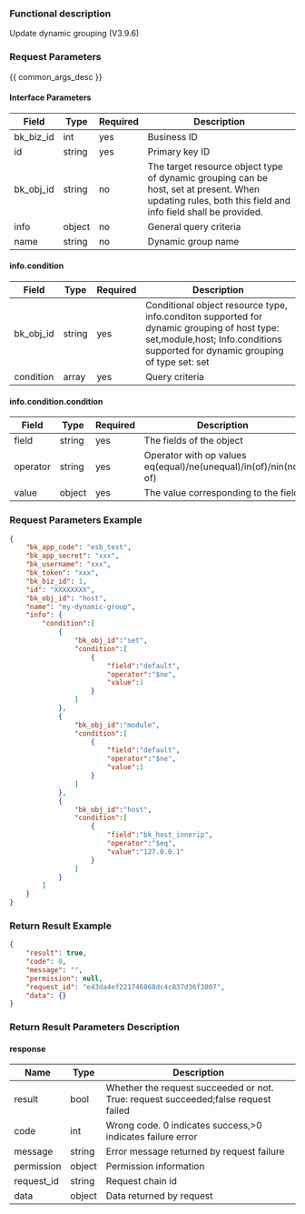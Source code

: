 ### Functional description

Update dynamic grouping (V3.9.6)

### Request Parameters

{{ common_args_desc }}

#### Interface Parameters

| Field      | Type      | Required   | Description      |
|-----------|------------|--------|------------|
| bk_biz_id |  int     | yes  | Business ID |
| id        |   string  |yes     | Primary key ID|
| bk_obj_id |  string  |no     | The target resource object type of dynamic grouping can be host, set at present. When updating rules, both this field and info field shall be provided.|
| info      |   object  |no     | General query criteria|
| name      |   string  |no     | Dynamic group name|

#### info.condition

| Field      | Type      | Required   | Description      |
|-----------|------------|--------|------------|
| bk_obj_id |  string   | yes  | Conditional object resource type, info.conditon supported for dynamic grouping of host type: set,module,host; Info.conditions supported for dynamic grouping of type set: set|
| condition |  array    | yes  | Query criteria|

#### info.condition.condition

| Field      | Type      | Required   | Description      |
|-----------|------------|--------|------------|
| field     |   string    | yes  | The fields of the object|
| operator  |  string    | yes  | Operator with op values eq(equal)/ne(unequal)/in(of)/nin(not of)|
| value     |   object    | yes  | The value corresponding to the field|

### Request Parameters Example

```json
{
    "bk_app_code": "esb_test",
    "bk_app_secret": "xxx",
    "bk_username": "xxx",
    "bk_token": "xxx",
    "bk_biz_id": 1,
    "id": "XXXXXXXX",
    "bk_obj_id": "host",
    "name": "my-dynamic-group",
    "info": {
    	"condition":[
    		{
    			"bk_obj_id":"set",
    			"condition":[
    				{
    					"field":"default",
    					"operator":"$ne",
    					"value":1
    				}
    			]
    		},
    		{
    			"bk_obj_id":"module",
    			"condition":[
    				{
    					"field":"default",
    					"operator":"$ne",
    					"value":1
    				}
    			]
    		},
    		{
    			"bk_obj_id":"host",
    			"condition":[
    				{
    					"field":"bk_host_innerip",
    					"operator":"$eq",
    					"value":"127.0.0.1"
    				}
    			]
    		}
    	]
    }
}
```

### Return Result Example

```json
{
    "result": true,
    "code": 0,
    "message": "",
    "permission": null,
    "request_id": "e43da4ef221746868dc4c837d36f3807",
    "data": {}
}
```

### Return Result Parameters Description

#### response

| Name    | Type   | Description                                    |
| ------- | ------ | ------------------------------------- |
| result  | bool   | Whether the request succeeded or not. True: request succeeded;false request failed|
| code    |  int    | Wrong code. 0 indicates success,>0 indicates failure error   |
| message | string |Error message returned by request failure                   |
| permission    |  object |Permission information    |
| request_id    |  string |Request chain id    |
| data    |  object |Data returned by request                          |
